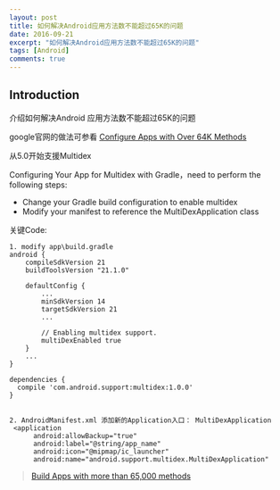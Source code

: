 ```yaml
---
layout: post
title: 如何解决Android应用方法数不能超过65K的问题
date: 2016-09-21
excerpt: "如何解决Android应用方法数不能超过65K的问题"
tags: [Android]
comments: true
---
```



## Introduction

介绍如何解决Android 应用方法数不能超过65K的问题

google官网的做法可参看 [Configure Apps with Over 64K Methods](https://developer.android.com/studio/build/multidex.html)

从5.0开始支援Multidex

Configuring Your App for Multidex with Gradle，need to perform the following steps:

- Change your Gradle build configuration to enable multidex
- Modify your manifest to reference the MultiDexApplication class


关键Code:
    
    1. modify app\build.gradle
    android {
        compileSdkVersion 21
        buildToolsVersion "21.1.0"
    
        defaultConfig {
            ...
            minSdkVersion 14
            targetSdkVersion 21
            ...
    
            // Enabling multidex support.
            multiDexEnabled true
        }
        ...
    }
    
    dependencies {
      compile 'com.android.support:multidex:1.0.0'
    }


    2. AndroidManifest.xml 添加新的Application入口： MultiDexApplication
     <application
          android:allowBackup="true"
          android:label="@string/app_name"
          android:icon="@mipmap/ic_launcher"
          android:name="android.support.multidex.MultiDexApplication"



> [Build Apps with more than 65,000 methods](http://developer.android.com/tools/building/multidex.html)